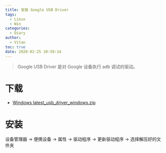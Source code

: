 ```yaml
---
title: 安装 Google USB Driver
tags:
  - Linux
  - Win
categories:
  - Diary
author:
  - Vitan
toc: true
date: 2020-02-25 10:59:14
---
```


> Google USB Driver 是对 Google 设备执行 adb 调试的驱动。

<!--more-->

# 下载
- [Windows latest_usb_driver_windows.zip](https://dl-ssl.google.com//android/repository/latest_usb_driver_windows.zip)

# 安装
设备管理器 -> 便携设备 -> 属性 -> 驱动程序 -> 更新驱动程序 -> 选择解压好的文件夹